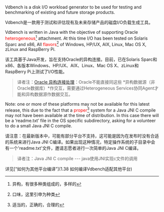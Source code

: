 Vdbench is a disk I/O workload generator to be used for testing and benchmarking of existing and future storage products.

 Vdbench是一款用于测试和评估现有及未来存储产品的磁盘I/O负载生成工具。



Vdbench is written in Java with the objective of supporting Oracle <font color="#FF00000">heterogeneous</font>[^ 1 ] attachment. At this time I/O has been tested on Solaris Sparc and x86, All <font color="#FF00000">flavors</font>[^ 2 ] of Windows, HP/UX, AIX, Linux, Mac OS X, zLinux and RaspBerry Pi.

该工具基于Java开发，旨在支持Oracle的异构连接。目前，已在Solaris Sparc和x86、各版本Windows、HP/UX、AIX、Linux、Mac OS X、zLinux和RaspBerry Pi上测试了I/O性能。

> 译者注：[Oracle 异构连接处理](https://www.cnblogs.com/alexweng/p/4430394.html)：Oracle不能直接同这些 *异构数据源（非Oracle数据库）*作交互，需要通过Heterogeneous Services协同Agent才能和异构数据源作数据交互。



Note: one or more of these platforms may not be available for this latest release, this due to the fact that a <font color="#FF00000">proper</font>[^ 3 ] system for a Java JNI C compile may not have been available at the time of distribution. In this case there will be a ‘readme.txt’ file in the OS specific subdirectory, asking for a volunteer to do a small Java JNI C compile.

请注意：在最新版本中，可能有部分平台不支持，这可能是因为在发布时没有合适的系统来进行Java JNI C编译。如果出现这种情况，特定操作系统的子目录中会有一个'readme.txt'文件，邀请志愿者进行一次简单的Java JNI C编译。

> 译者注：Java JNI C compile --- java使用JNI实现c文件的调用



详见[“如何为其他平台编译”](1.38 如何编译Vdbench适配其他平台)



[^ 1 ]: 异构，有很多种类组成的，多样的
[^ 2 ]: 口味，这里引申为种类
[^ 3 ]: 适当的，正确的，合理的

